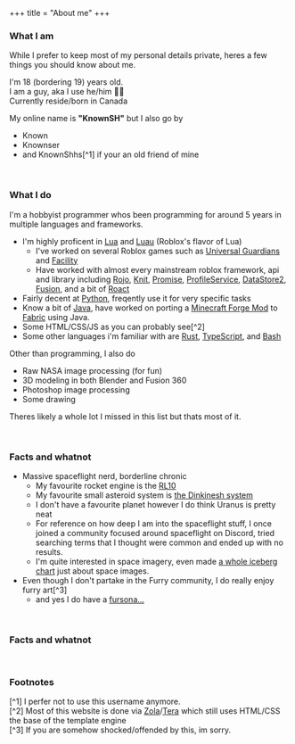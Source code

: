 +++
title = "About me"
+++

### What I am
While I prefer to keep most of my personal details private, heres a few things you should know about me.

I'm 18 (bordering 19) years old.<br>
I am a guy, aka I use he/him 🤷‍♂️<br>
Currently reside/born in Canada

My online name is **"KnownSH"** but I also go by
- Known
- Knownser
- and KnownShhs[^1] if your an old friend of mine

<br>

### What I do
I'm a hobbyist programmer whos been programming for around 5 years in multiple languages and frameworks.
- I'm highly proficent in [Lua](https://en.wikipedia.org/wiki/Lua_(programming_language)) and [Luau](https://luau-lang.org/) (Roblox's flavor of Lua)
    - I've worked on several Roblox games such as [Universal Guardians](https://www.roblox.com/games/8698405129/Universal-Guardians-BETA) and [Facility](https://www.roblox.com/games/6052240333/Facility-HORROR)
    - Have worked with almost every mainstream roblox framework, api and library including [Rojo](https://rojo.space/), [Knit](https://sleitnick.github.io/Knit/), [Promise](https://eryn.io/roblox-lua-promise/), [ProfileService](https://madstudioroblox.github.io/ProfileService/), [DataStore2](https://kampfkarren.github.io/Roblox/), [Fusion](https://elttob.uk/Fusion/0.2/), and a bit of [Roact](https://roblox.github.io/roact/)
- Fairly decent at [Python](https://www.python.org/), freqently use it for very specific tasks
- Know a bit of [Java](https://www.java.com/en/), have worked on porting a [Minecraft Forge Mod](https://github.com/KnownSH/Cyclic-Fabric) to [Fabric](https://fabricmc.net/) using Java.
- Some HTML/CSS/JS as you can probably see[^2]
- Some other languages i'm familiar with are [Rust](https://www.rust-lang.org/), [TypeScript](https://www.typescriptlang.org/), and [Bash](https://en.wikipedia.org/wiki/Bash_(Unix_shell))

Other than programming, I also do
- Raw NASA image processing (for fun)
- 3D modeling in both Blender and Fusion 360
- Photoshop image processing
- Some drawing

Theres likely a whole lot I missed in this list but thats most of it.

<br>

### Facts and whatnot
- Massive spaceflight nerd, borderline chronic
    - My favourite rocket engine is the [RL10](https://en.wikipedia.org/wiki/RL10)
    - My favourite small asteroid system is [the Dinkinesh system](https://en.wikipedia.org/wiki/152830_Dinkinesh)
    - I don't have a favourite planet however I do think Uranus is pretty neat
    - For reference on how deep I am into the spaceflight stuff, I once joined a community focused around spaceflight on Discord, tried searching terms that I thought were common and ended up with no results.
    - I'm quite interested in space imagery, even made [a whole iceberg chart](https://icebergcharts.com/i/Interesting_Space_Imagery) just about space images.
- Even though I don't partake in the Furry community, I do really enjoy furry art[^3]
    - and yes I do have a [fursona...](about-fursona/)

<br>

### Facts and whatnot


<br>

### Footnotes
[^1] I perfer not to use this username anymore.<br>
[^2] Most of this website is done via [Zola](https://www.getzola.org/)/[Tera](https://keats.github.io/tera/docs/) which still uses HTML/CSS the base of the template 
engine<br>
[^3] If you are somehow shocked/offended by this, im sorry.